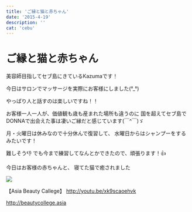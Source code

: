 ```yaml
---
title: 'ご縁と猫と赤ちゃん'
date: '2015-4-19'
description: ''
cat: 'cebu'
---
```




# ご縁と猫と赤ちゃん

美容師目指してセブ島にきているKazumaです！





今日はサロンでマッサージを実際にお客様にしました(°_°)






やっぱり人と話すのは楽しいですね！！






お客様一人一人が、価値観も歳も産まれた場所も違うのに
国を超えてセブ島でDONNAで出会えた事は凄いご縁だと感じています(￣^￣)ゞ






月・火曜日は休みなので十分休んで復習して、
水曜日からはシャンプーをするみたいです！


難しそう👎
でも今まで練習してなんとかできたので、頑張ります！👍




今日はお客様の赤ちゃんと、
寝てた猫で癒されました


![](../../img/2015-4-19.jpg)



【Asia Beauty Callege】
http://youtu.be/xk9scaoehvk

http://beautycollege.asia